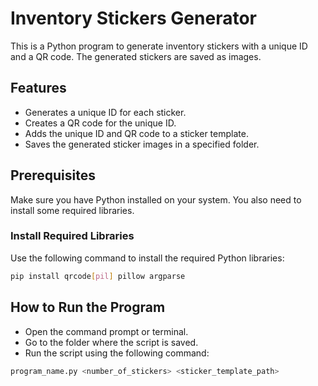 # Inventory Stickers Generator
This is a Python program to generate inventory stickers with a unique ID and a QR code. The generated stickers are saved as images.

## Features
- Generates a unique ID for each sticker.
- Creates a QR code for the unique ID.
- Adds the unique ID and QR code to a sticker template.
- Saves the generated sticker images in a specified folder.

## Prerequisites
Make sure you have Python installed on your system. You also need to install some required libraries.

### Install Required Libraries

Use the following command to install the required Python libraries:

```bash
pip install qrcode[pil] pillow argparse
```

## How to Run the Program
- Open the command prompt or terminal.
- Go to the folder where the script is saved.
- Run the script using the following command:

```bash
program_name.py <number_of_stickers> <sticker_template_path>
